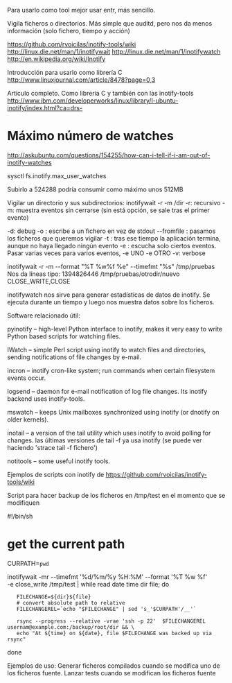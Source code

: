 Para usarlo como tool mejor usar entr, más sencillo.

Vigila ficheros o directorios.
Más simple que auditd, pero nos da menos información (solo fichero, tiempo y acción)

https://github.com/rvoicilas/inotify-tools/wiki
http://linux.die.net/man/1/inotifywait
http://linux.die.net/man/1/inotifywatch
http://en.wikipedia.org/wiki/Inotify

Introducción para usarlo como librería C
http://www.linuxjournal.com/article/8478?page=0,3

Artículo completo. Como librería C y también con las inotify-tools
http://www.ibm.com/developerworks/linux/library/l-ubuntu-inotify/index.html?ca=drs-

# Máximo número de watches
http://askubuntu.com/questions/154255/how-can-i-tell-if-i-am-out-of-inotify-watches

sysctl fs.inotify.max_user_watches

Subirlo a 524288 podría consumir como máximo unos 512MB



Vigilar un directorio y sus subdirectorios:
inotifywait -r -m /dir
  -r: recursivo
  -m: muestra eventos sin cerrarse (sin está opción, se sale tras el primer evento)


-d: debug
-o <file>: escribe a un fichero en vez de stdout
--fromfile <file>: pasamos los ficheros que queremos vigilar
-t <seconds>: tras ese tiempo la aplicación termina, aunque no haya llegado ningún evento
-e <event>: escucha solo ciertos eventos. Pasar varias veces para varios eventos, -e UNO -e OTRO
-v: verbose


inotifywait -r -m --format "%T %w%f %e" --timefmt "%s" /tmp/pruebas
Nos da líneas tipo:
1394826446 /tmp/pruebas/otrodir/nuevo CLOSE_WRITE,CLOSE



inotifywatch nos sirve para generar estadísticas de datos de inotify.
Se ejecuta durante un tiempo y luego nos muestra datos sobre los ficheros.



Software relacionado útil:

pyinotify – high-level Python interface to inotify, makes it very easy to write Python based scripts for watching files.

IWatch – simple Perl script using inotify to watch files and directories, sending notifications of file changes by e-mail.

incron – inotify cron-like system; run commands when certain filesystem events occur.

logsend – daemon for e-mail notification of log file changes. Its inotify backend uses inotify-tools.

mswatch – keeps Unix mailboxes synchronized using inotify (or dnotify on older kernels).

inotail – a version of the tail utility which uses inotify to avoid polling for changes.
  las últimas versiones de tail -f ya usa inotify (se puede ver haciendo 'strace tail -f fichero')

notitools – some useful inotify tools.




Ejemplos de scripts con inotify de https://github.com/rvoicilas/inotify-tools/wiki


Script para hacer backup de los ficheros en /tmp/test en el momento que se modifiquen

#!/bin/sh
# get the current path
CURPATH=`pwd`

inotifywait -mr --timefmt '%d/%m/%y %H:%M' --format '%T %w %f' \
-e close_write /tmp/test | while read date time dir file; do

       FILECHANGE=${dir}${file}
       # convert absolute path to relative
       FILECHANGEREL=`echo "$FILECHANGE" | sed 's_'$CURPATH'/__'`

       rsync --progress --relative -vrae 'ssh -p 22'  $FILECHANGEREL usernam@example.com:/backup/root/dir && \
       echo "At ${time} on ${date}, file $FILECHANGE was backed up via rsync"
done



Ejemplos de uso:
  Generar ficheros compilados cuando se modifica uno de los ficheros fuente.
  Lanzar tests cuando se modifican los ficheros fuente
